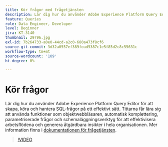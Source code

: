 ```yaml
---
title: Kör frågor med frågetjänsten
description: Lär dig hur du använder Adobe Experience Platform Query Editor för att skapa, köra och hantera SQL-frågor på ett effektivt sätt. Tittarna får lära sig att använda funktioner som objektwebbläsaren, automatisk komplettering, parametriserade frågor och schemaläggningsverktyg för att effektivisera arbetsflödena och generera åtgärdbara insikter i hela organisationen.
feature: Queries
role: Data Engineer, Developer
level: Beginner
jira: KT-3140
thumbnail: 29796.jpg
exl-id: 7b264733-a0e0-44cd-a2c0-680a473f8cf6
source-git-commit: 3d32a0557ef389fead5387c1e5f85d2c8c55631c
workflow-type: tm+mt
source-wordcount: '109'
ht-degree: 0%

---
```


# Kör frågor

Lär dig hur du använder Adobe Experience Platform Query Editor för att skapa, köra och hantera SQL-frågor på ett effektivt sätt. Tittarna får lära sig att använda funktioner som objektwebbläsaren, automatisk komplettering, parametriserade frågor och schemaläggningsverktyg för att effektivisera arbetsflödena och generera åtgärdbara insikter i hela organisationen. Mer information finns i [dokumentationen för frågetjänsten](https://experienceleague.adobe.com/sv/docs/experience-platform/query/home).

>[!VIDEO](https://video.tv.adobe.com/v/29796?learn=on&enablevpops)
